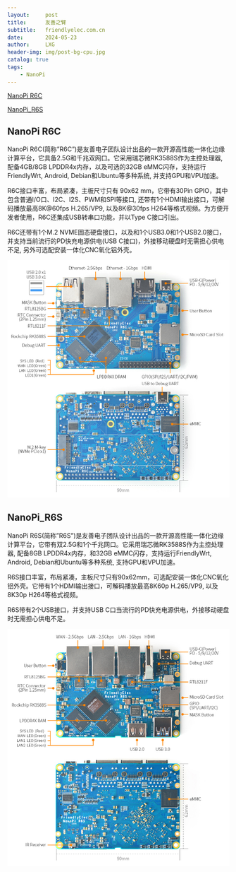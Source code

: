 ```yaml
---
layout:     post
title:      友善之臂
subtitle:   friendlyelec.com.cn
date:       2024-05-23
author:     LXG
header-img: img/post-bg-cpu.jpg
catalog: true
tags:
    - NanoPi
---
```


[NanoPi R6C](https://wiki.friendlyelec.com/wiki/index.php/NanoPi_R6C/zh)

[NanoPi_R6S](https://wiki.friendlyelec.com/wiki/index.php/NanoPi_R6S/zh)

## NanoPi R6C

NanoPi R6C(简称”R6C”)是友善电子团队设计出品的一款开源高性能一体化边缘计算平台，它具备2.5G和千兆双网口。它采用瑞芯微RK3588S作为主控处理器, 配备4GB/8GB LPDDR4x内存，以及可选的32GB eMMC闪存，支持运行FriendlyWrt, Android, Debian和Ubuntu等多种系统, 并支持GPU和VPU加速。

R6C接口丰富，布局紧凑，主板尺寸只有 90x62 mm，它带有30Pin GPIO，其中包含普通I/O口、I2C、I2S、PWM和SPI等接口, 还带有1个HDMI输出接口，可解码播放最高8K@60fps H.265/VP9, 以及8K@30fps H264等格式视频。为方便开发者使用，R6C还集成USB转串口功能，并以Type C接口引出。

R6C还带有1个M.2 NVME固态硬盘接口，以及和1个USB3.0和1个USB2.0接口，并支持当前流行的PD快充电源供电(USB C接口)，外接移动硬盘时无需担心供电不足, 另外可选配安装一体化CNC氧化铝外壳。

![NanoPi_R6C_Layout](/images/nanopi/NanoPi_R6C_Layout.jpg)

## NanoPi_R6S

NanoPi R6S(简称”R6S”)是友善电子团队设计出品的一款开源高性能一体化边缘计算平台，它带有双2.5G和1个千兆网口。它采用瑞芯微RK3588S作为主控处理器, 配备8GB LPDDR4x内存，和32GB eMMC闪存，支持运行FriendlyWrt, Android, Debian和Ubuntu等多种系统, 支持GPU和VPU加速。

R6S接口丰富，布局紧凑，主板尺寸只有90x62mm，可选配安装一体化CNC氧化铝外壳。它带有1个HDMI输出接口，可解码播放最高8K60p H.265/VP9, 以及8K30p H264等格式视频。

R6S带有2个USB接口，并支持USB C口当流行的PD快充电源供电，外接移动硬盘时无需担心供电不足。

![NanoPi_R6S_Layout](/images/nanopi/NanoPi_R6S_Layout.jpg)



